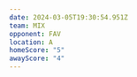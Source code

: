 ```yaml
---
date: 2024-03-05T19:30:54.951Z
team: MIX
opponent: FAV
location: A
homeScore: "5"
awayScore: "4"
---
```

